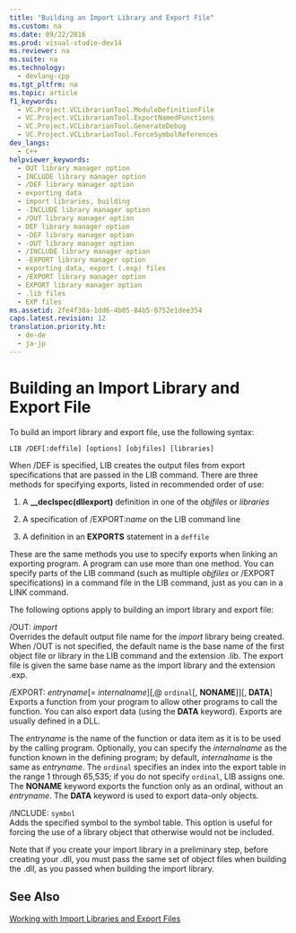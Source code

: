 ```yaml
---
title: "Building an Import Library and Export File"
ms.custom: na
ms.date: 09/22/2016
ms.prod: visual-studio-dev14
ms.reviewer: na
ms.suite: na
ms.technology: 
  - devlang-cpp
ms.tgt_pltfrm: na
ms.topic: article
f1_keywords: 
  - VC.Project.VCLibrarianTool.ModuleDefinitionFile
  - VC.Project.VCLibrarianTool.ExportNamedFunctions
  - VC.Project.VCLibrarianTool.GenerateDebug
  - VC.Project.VCLibrarianTool.ForceSymbolReferences
dev_langs: 
  - C++
helpviewer_keywords: 
  - OUT library manager option
  - INCLUDE library manager option
  - /DEF library manager option
  - exporting data
  - import libraries, building
  - -INCLUDE library manager option
  - /OUT library manager option
  - DEF library manager option
  - -DEF library manager option
  - -OUT library manager option
  - /INCLUDE library manager option
  - -EXPORT library manager option
  - exporting data, export (.exp) files
  - /EXPORT library manager option
  - EXPORT library manager option
  - .lib files
  - EXP files
ms.assetid: 2fe4f30a-1dd6-4b05-84b5-0752e1dee354
caps.latest.revision: 12
translation.priority.ht: 
  - de-de
  - ja-jp
---
```

# Building an Import Library and Export File
To build an import library and export file, use the following syntax:  
  
```  
LIB /DEF[:deffile] [options] [objfiles] [libraries]  
```  
  
 When /DEF is specified, LIB creates the output files from export specifications that are passed in the LIB command. There are three methods for specifying exports, listed in recommended order of use:  
  
1.  A **__declspec(dllexport)** definition in one of the *objfiles* or *libraries*  
  
2.  A specification of /EXPORT:*name* on the LIB command line  
  
3.  A definition in an **EXPORTS** statement in a `deffile`  
  
 These are the same methods you use to specify exports when linking an exporting program. A program can use more than one method. You can specify parts of the LIB command (such as multiple *objfiles* or /EXPORT specifications) in a command file in the LIB command, just as you can in a LINK command.  
  
 The following options apply to building an import library and export file:  
  
 /OUT: *import*  
 Overrides the default output file name for the *import* library being created. When /OUT is not specified, the default name is the base name of the first object file or library in the LIB command and the extension .lib. The export file is given the same base name as the import library and the extension .exp.  
  
 /EXPORT: *entryname*[= *internalname*][,@ `ordinal`[, **NONAME**]][, **DATA**]  
 Exports a function from your program to allow other programs to call the function. You can also export data (using the **DATA** keyword). Exports are usually defined in a DLL.  
  
 The *entryname* is the name of the function or data item as it is to be used by the calling program. Optionally, you can specify the *internalname* as the function known in the defining program; by default, *internalname* is the same as *entryname*. The `ordinal` specifies an index into the export table in the range 1 through 65,535; if you do not specify `ordinal`, LIB assigns one. The **NONAME** keyword exports the function only as an ordinal, without an *entryname*. The **DATA** keyword is used to export data-only objects.  
  
 /INCLUDE: `symbol`  
 Adds the specified symbol to the symbol table. This option is useful for forcing the use of a library object that otherwise would not be included.  
  
 Note that if you create your import library in a preliminary step, before creating your .dll, you must pass the same set of object files when building the .dll, as you passed when building the import library.  
  
## See Also  
 [Working with Import Libraries and Export Files](../vs140/working-with-import-libraries-and-export-files.md)